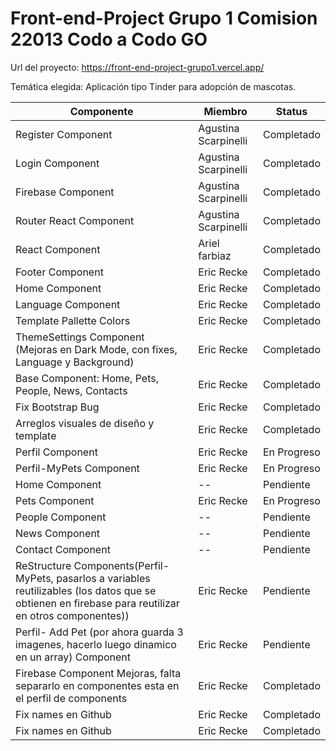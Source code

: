 # Front-end-Project Grupo 1 Comision 22013 Codo a Codo GO

Url del proyecto:
https://front-end-project-grupo1.vercel.app/

Temática elegida: Aplicación tipo Tinder para adopción de mascotas.


| Componente | Miembro | Status |
| ------------- | ------------- | ------------- |
| Register Component | Agustina Scarpinelli  | Completado  |
| Login Component | Agustina Scarpinelli  | Completado  |
| Firebase Component | Agustina Scarpinelli  | Completado  |
| Router React Component | Agustina Scarpinelli  | Completado  |
| React Component | Ariel farbiaz | Completado  |
| Footer Component | Eric Recke  | Completado  |
| Home Component  | Eric Recke  | Completado  |
| Language Component  | Eric Recke  | Completado  |
| Template Pallette Colors  | Eric Recke  | Completado  |
| ThemeSettings Component (Mejoras en Dark Mode, con fixes, Language y Background)  | Eric Recke  | Completado  |
| Base Component: Home, Pets, People, News, Contacts  | Eric Recke  | Completado  |
| Fix Bootstrap Bug  | Eric Recke  | Completado  |
| Arreglos visuales de diseño y template | Eric Recke  | Completado  |
| Perfil Component  | Eric Recke  | En Progreso  |
| Perfil-MyPets Component  | Eric Recke  | En Progreso  |
| Home Component  | --  | Pendiente  |
| Pets Component  | Eric Recke  | En Progreso  |
| People Component  | --  | Pendiente  |
| News Component  | --  | Pendiente  |
| Contact Component  | --  | Pendiente  |
| ReStructure Components(Perfil-MyPets, pasarlos a variables reutilizables (los datos que se obtienen en firebase para reutilizar en otros componentes))  | Eric Recke  | Pendiente  |
| Perfil- Add Pet (por ahora guarda 3 imagenes, hacerlo luego dinamico en un array) Component  | Eric Recke  | Pendiente  |
| Firebase Component Mejoras, falta separarlo en componentes esta en el perfil de components | Eric Recke  | Completado  |
| Fix names en Github  | Eric Recke  | Completado  |
| Fix names en Github  | Eric Recke  | Completado  |